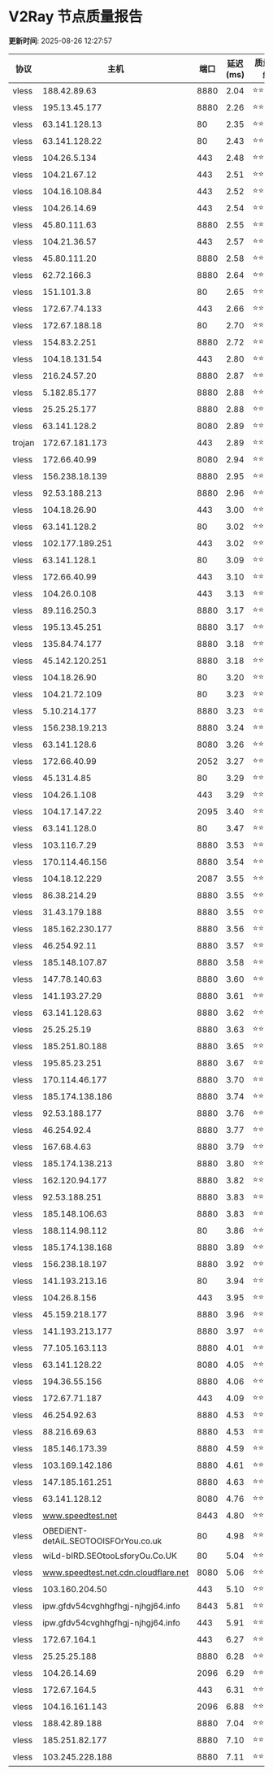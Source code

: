 # V2Ray 节点质量报告

**更新时间**: 2025-08-26 12:27:57

| 协议 | 主机 | 端口 | 延迟(ms) | 质量评级 |
|------|------|------|----------|----------|
| vless | 188.42.89.63 | 8880 | 2.04 | ⭐️⭐️⭐️⭐️⭐️ |
| vless | 195.13.45.177 | 8880 | 2.26 | ⭐️⭐️⭐️⭐️⭐️ |
| vless | 63.141.128.13 | 80 | 2.35 | ⭐️⭐️⭐️⭐️⭐️ |
| vless | 63.141.128.22 | 80 | 2.43 | ⭐️⭐️⭐️⭐️⭐️ |
| vless | 104.26.5.134 | 443 | 2.48 | ⭐️⭐️⭐️⭐️⭐️ |
| vless | 104.21.67.12 | 443 | 2.51 | ⭐️⭐️⭐️⭐️⭐️ |
| vless | 104.16.108.84 | 443 | 2.52 | ⭐️⭐️⭐️⭐️⭐️ |
| vless | 104.26.14.69 | 443 | 2.54 | ⭐️⭐️⭐️⭐️⭐️ |
| vless | 45.80.111.63 | 8880 | 2.55 | ⭐️⭐️⭐️⭐️⭐️ |
| vless | 104.21.36.57 | 443 | 2.57 | ⭐️⭐️⭐️⭐️⭐️ |
| vless | 45.80.111.20 | 8880 | 2.58 | ⭐️⭐️⭐️⭐️⭐️ |
| vless | 62.72.166.3 | 8880 | 2.64 | ⭐️⭐️⭐️⭐️⭐️ |
| vless | 151.101.3.8 | 80 | 2.65 | ⭐️⭐️⭐️⭐️⭐️ |
| vless | 172.67.74.133 | 443 | 2.66 | ⭐️⭐️⭐️⭐️⭐️ |
| vless | 172.67.188.18 | 80 | 2.70 | ⭐️⭐️⭐️⭐️⭐️ |
| vless | 154.83.2.251 | 8880 | 2.72 | ⭐️⭐️⭐️⭐️⭐️ |
| vless | 104.18.131.54 | 443 | 2.80 | ⭐️⭐️⭐️⭐️⭐️ |
| vless | 216.24.57.20 | 8880 | 2.87 | ⭐️⭐️⭐️⭐️⭐️ |
| vless | 5.182.85.177 | 8880 | 2.88 | ⭐️⭐️⭐️⭐️⭐️ |
| vless | 25.25.25.177 | 8880 | 2.88 | ⭐️⭐️⭐️⭐️⭐️ |
| vless | 63.141.128.2 | 8080 | 2.89 | ⭐️⭐️⭐️⭐️⭐️ |
| trojan | 172.67.181.173 | 443 | 2.89 | ⭐️⭐️⭐️⭐️⭐️ |
| vless | 172.66.40.99 | 8080 | 2.94 | ⭐️⭐️⭐️⭐️⭐️ |
| vless | 156.238.18.139 | 8880 | 2.95 | ⭐️⭐️⭐️⭐️⭐️ |
| vless | 92.53.188.213 | 8880 | 2.96 | ⭐️⭐️⭐️⭐️⭐️ |
| vless | 104.18.26.90 | 443 | 3.00 | ⭐️⭐️⭐️⭐️⭐️ |
| vless | 63.141.128.2 | 80 | 3.02 | ⭐️⭐️⭐️⭐️⭐️ |
| vless | 102.177.189.251 | 443 | 3.02 | ⭐️⭐️⭐️⭐️⭐️ |
| vless | 63.141.128.1 | 80 | 3.09 | ⭐️⭐️⭐️⭐️⭐️ |
| vless | 172.66.40.99 | 443 | 3.10 | ⭐️⭐️⭐️⭐️⭐️ |
| vless | 104.26.0.108 | 443 | 3.13 | ⭐️⭐️⭐️⭐️⭐️ |
| vless | 89.116.250.3 | 8880 | 3.17 | ⭐️⭐️⭐️⭐️⭐️ |
| vless | 195.13.45.251 | 8880 | 3.17 | ⭐️⭐️⭐️⭐️⭐️ |
| vless | 135.84.74.177 | 8880 | 3.18 | ⭐️⭐️⭐️⭐️⭐️ |
| vless | 45.142.120.251 | 8880 | 3.18 | ⭐️⭐️⭐️⭐️⭐️ |
| vless | 104.18.26.90 | 80 | 3.20 | ⭐️⭐️⭐️⭐️⭐️ |
| vless | 104.21.72.109 | 80 | 3.23 | ⭐️⭐️⭐️⭐️⭐️ |
| vless | 5.10.214.177 | 8880 | 3.23 | ⭐️⭐️⭐️⭐️⭐️ |
| vless | 156.238.19.213 | 8880 | 3.24 | ⭐️⭐️⭐️⭐️⭐️ |
| vless | 63.141.128.6 | 8080 | 3.26 | ⭐️⭐️⭐️⭐️⭐️ |
| vless | 172.66.40.99 | 2052 | 3.27 | ⭐️⭐️⭐️⭐️⭐️ |
| vless | 45.131.4.85 | 80 | 3.29 | ⭐️⭐️⭐️⭐️⭐️ |
| vless | 104.26.1.108 | 443 | 3.29 | ⭐️⭐️⭐️⭐️⭐️ |
| vless | 104.17.147.22 | 2095 | 3.40 | ⭐️⭐️⭐️⭐️⭐️ |
| vless | 63.141.128.0 | 80 | 3.47 | ⭐️⭐️⭐️⭐️⭐️ |
| vless | 103.116.7.29 | 8880 | 3.53 | ⭐️⭐️⭐️⭐️⭐️ |
| vless | 170.114.46.156 | 8880 | 3.54 | ⭐️⭐️⭐️⭐️⭐️ |
| vless | 104.18.12.229 | 2087 | 3.55 | ⭐️⭐️⭐️⭐️⭐️ |
| vless | 86.38.214.29 | 8880 | 3.55 | ⭐️⭐️⭐️⭐️⭐️ |
| vless | 31.43.179.188 | 8880 | 3.55 | ⭐️⭐️⭐️⭐️⭐️ |
| vless | 185.162.230.177 | 8880 | 3.56 | ⭐️⭐️⭐️⭐️⭐️ |
| vless | 46.254.92.11 | 8880 | 3.57 | ⭐️⭐️⭐️⭐️⭐️ |
| vless | 185.148.107.87 | 8880 | 3.58 | ⭐️⭐️⭐️⭐️⭐️ |
| vless | 147.78.140.63 | 8880 | 3.60 | ⭐️⭐️⭐️⭐️⭐️ |
| vless | 141.193.27.29 | 8880 | 3.61 | ⭐️⭐️⭐️⭐️⭐️ |
| vless | 63.141.128.63 | 8880 | 3.62 | ⭐️⭐️⭐️⭐️⭐️ |
| vless | 25.25.25.19 | 8880 | 3.63 | ⭐️⭐️⭐️⭐️⭐️ |
| vless | 185.251.80.188 | 8880 | 3.65 | ⭐️⭐️⭐️⭐️⭐️ |
| vless | 195.85.23.251 | 8880 | 3.67 | ⭐️⭐️⭐️⭐️⭐️ |
| vless | 170.114.46.177 | 8880 | 3.70 | ⭐️⭐️⭐️⭐️⭐️ |
| vless | 185.174.138.186 | 8880 | 3.74 | ⭐️⭐️⭐️⭐️⭐️ |
| vless | 92.53.188.177 | 8880 | 3.76 | ⭐️⭐️⭐️⭐️⭐️ |
| vless | 46.254.92.4 | 8880 | 3.77 | ⭐️⭐️⭐️⭐️⭐️ |
| vless | 167.68.4.63 | 8880 | 3.79 | ⭐️⭐️⭐️⭐️⭐️ |
| vless | 185.174.138.213 | 8880 | 3.80 | ⭐️⭐️⭐️⭐️⭐️ |
| vless | 162.120.94.177 | 8880 | 3.82 | ⭐️⭐️⭐️⭐️⭐️ |
| vless | 92.53.188.251 | 8880 | 3.83 | ⭐️⭐️⭐️⭐️⭐️ |
| vless | 185.148.106.63 | 8880 | 3.83 | ⭐️⭐️⭐️⭐️⭐️ |
| vless | 188.114.98.112 | 80 | 3.86 | ⭐️⭐️⭐️⭐️⭐️ |
| vless | 185.174.138.168 | 8880 | 3.89 | ⭐️⭐️⭐️⭐️⭐️ |
| vless | 156.238.18.197 | 8880 | 3.92 | ⭐️⭐️⭐️⭐️⭐️ |
| vless | 141.193.213.16 | 80 | 3.94 | ⭐️⭐️⭐️⭐️⭐️ |
| vless | 104.26.8.156 | 443 | 3.95 | ⭐️⭐️⭐️⭐️⭐️ |
| vless | 45.159.218.177 | 8880 | 3.96 | ⭐️⭐️⭐️⭐️⭐️ |
| vless | 141.193.213.177 | 8880 | 3.97 | ⭐️⭐️⭐️⭐️⭐️ |
| vless | 77.105.163.113 | 8880 | 4.01 | ⭐️⭐️⭐️⭐️⭐️ |
| vless | 63.141.128.22 | 8080 | 4.05 | ⭐️⭐️⭐️⭐️⭐️ |
| vless | 194.36.55.156 | 8880 | 4.06 | ⭐️⭐️⭐️⭐️⭐️ |
| vless | 172.67.71.187 | 443 | 4.09 | ⭐️⭐️⭐️⭐️⭐️ |
| vless | 46.254.92.63 | 8880 | 4.53 | ⭐️⭐️⭐️⭐️⭐️ |
| vless | 88.216.69.63 | 8880 | 4.53 | ⭐️⭐️⭐️⭐️⭐️ |
| vless | 185.146.173.39 | 8880 | 4.59 | ⭐️⭐️⭐️⭐️⭐️ |
| vless | 103.169.142.186 | 8880 | 4.61 | ⭐️⭐️⭐️⭐️⭐️ |
| vless | 147.185.161.251 | 8880 | 4.63 | ⭐️⭐️⭐️⭐️⭐️ |
| vless | 63.141.128.12 | 8080 | 4.76 | ⭐️⭐️⭐️⭐️⭐️ |
| vless | www.speedtest.net | 8443 | 4.80 | ⭐️⭐️⭐️⭐️⭐️ |
| vless | OBEDiENT-detAiL.SEOTOOlSFOrYou.co.uk | 80 | 4.98 | ⭐️⭐️⭐️⭐️⭐️ |
| vless | wiLd-bIRD.SEOtooLsforyOu.Co.UK | 80 | 5.04 | ⭐️⭐️⭐️⭐️⭐️ |
| vless | www.speedtest.net.cdn.cloudflare.net | 8080 | 5.06 | ⭐️⭐️⭐️⭐️⭐️ |
| vless | 103.160.204.50 | 443 | 5.10 | ⭐️⭐️⭐️⭐️⭐️ |
| vless | ipw.gfdv54cvghhgfhgj-njhgj64.info | 8443 | 5.81 | ⭐️⭐️⭐️⭐️⭐️ |
| vless | ipw.gfdv54cvghhgfhgj-njhgj64.info | 443 | 5.91 | ⭐️⭐️⭐️⭐️⭐️ |
| vless | 172.67.164.1 | 443 | 6.27 | ⭐️⭐️⭐️⭐️⭐️ |
| vless | 25.25.25.188 | 8880 | 6.28 | ⭐️⭐️⭐️⭐️⭐️ |
| vless | 104.26.14.69 | 2096 | 6.29 | ⭐️⭐️⭐️⭐️⭐️ |
| vless | 172.67.164.5 | 443 | 6.31 | ⭐️⭐️⭐️⭐️⭐️ |
| vless | 104.16.161.143 | 2096 | 6.88 | ⭐️⭐️⭐️⭐️⭐️ |
| vless | 188.42.89.188 | 8880 | 7.04 | ⭐️⭐️⭐️⭐️⭐️ |
| vless | 185.251.82.177 | 8880 | 7.10 | ⭐️⭐️⭐️⭐️⭐️ |
| vless | 103.245.228.188 | 8880 | 7.11 | ⭐️⭐️⭐️⭐️⭐️ |
